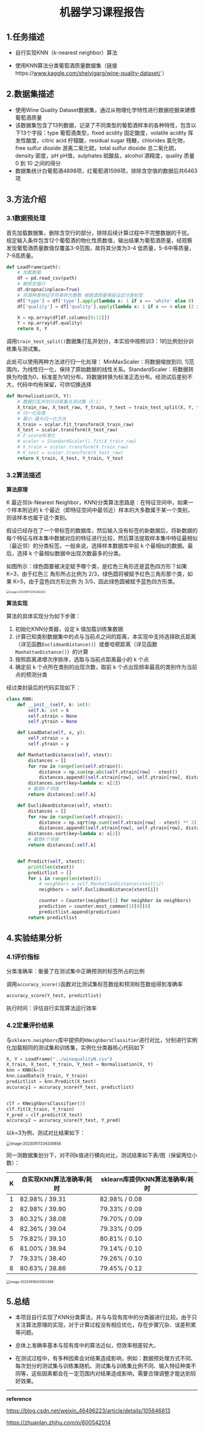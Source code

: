 <h1 align = "center">机器学习课程报告</h1>

> 



## 1.任务描述

- 自行实现KNN（k-nearest neighbor）算法

- 使用KNN算法分类葡萄酒质量数据集（链接https://www.kaggle.com/shelvigarg/wine-quality-dataset/ ）



## 2.数据集描述

- 使用Wine Quality Dataset数据集，通过从物理化学特性进行数据挖掘来建模葡萄酒质量
- 该数据集包含了13列数据，记录了不同类型的葡萄酒样本的各种特性，包含以下13个字段：type 葡萄酒类型，fixed acidity 固定酸度，volatile acidity 挥发性酸度，citric acid 柠檬酸，residual sugar 残糖，chlorides 氯化物，free sulfur dioxide 游离二氧化硫，total sulfur dioxide 总二氧化硫，density 密度，pH pH值，sulphates 硫酸盐，alcohol 酒精度，quality 质量0 到 10 之间的得分
- 数据集统计白葡萄酒4898项，红葡萄酒1599项，排除含空值的数据后共6463项



## 3.方法介绍

### 3.1数据预处理

首先加载数据集，删除含空行的部分，排除后续计算过程中不完整数据的干扰。
规定输入条件包含12个葡萄酒的物化性质数值，输出结果为葡萄酒质量，经观察发现葡萄酒质量数值仅覆盖3-9范围，故将其分类为3-4 低质量，5-6中等质量，7-9高质量。

```python
def LoadFrame(path):
    # 加载数据
    df = pd.read_csv(path)
    # 删除空值行
    df.dropna(inplace=True)
    # 将酒种类特征字符串转为整数 根据酒质量等级设定分类标签
    df['type'] = df['type'].apply(lambda x: 1 if x == 'white' else 0)
    df['quality'] = df['quality'].apply(lambda x: 1 if x <= 4 else (2 if x <= 6 else 3))

    X = np.array(df[df.columns[0:12]])
    Y = np.array(df.quality)
    return X, Y
```

调用`train_test_split()`数据集打乱并划分，本实验中按照训3：1的比例划分训练集与测试集。

此处可以使用两种方法进行归一化处理：
MinMaxScaler：将数据缩放到[0, 1]范围内，为线性归一化，保持了原始数据的线性关系。StandardScaler：将数据转换为均值为0，标准差为1的分布，将数据转换为标准正态分布。经测试后差别不大，代码中均有保留，可供切换选择

```python
def Normalisation(X, Y):
    # 数据打乱并划分训练集与测试集（3:1）
    X_train_raw, X_test_raw, Y_train, Y_test = train_test_split(X, Y, test_size=0.25)
    # 归一化处理
    # 最小-最大归一化方法
    X_train = scalar.fit_transform(X_train_raw)
    X_test = scalar.transform(X_test_raw)
    # Z-score标准化
    # scaler = StandardScaler().fit(X_train_raw)
    # X_train = scaler.transform(X_train_raw)
    # X_test = scaler.transform(X_test_raw)
    return X_train, X_test, Y_train, Y_test
```



### 3.2算法描述

**算法原理**

K 最近邻(k-Nearest Neighbor，KNN)分类算法思路是：在特征空间中，如果一个样本附近的 k 个最近（即特征空间中最邻近）样本的大多数属于某一个类别，则该样本也属于这个类别。

假设已经存在了一个带标签的数据库，然后输入没有标签的新数据后，将新数据的每个特征与样本集中数据对应的特征进行比较，然后算法提取样本集中特征最相似（最近邻）的分类标签。一般来说，选择样本数据库中前 k 个最相似的数据。最后，选择 k 个最相似数据中出现次数最多的分类。

如图所示：绿色圆要被决定赋予哪个类，是红色三角形还是蓝色四方形？如果 K=3，由于红色三
角形所占比例为 2/3，绿色圆将被赋予红色三角形那个类，如果 K=5，由于蓝色四方形比例
为 3/5，因此绿色圆被赋予蓝色四方形类。

<img src=".\img1" alt="image-20230917230344202" style="zoom:50%;" />

**算法实现**

算法的具体实现分为如下步骤： 

1. 初始化KNN分类器，设定 k 值加载训练集数据
2. 计算已知类别数据集中的点与当前点之间的距离，本实现中支持选择欧氏距离（详见函数`EuclideanDistance()`）或曼哈顿距离（详见函数`ManhattanDistance()`）的计算
3. 按照距离递增次序排序，选取与当前点距离最小的 k 个点
4. 确定前 k 个点所在类别的出现次数，取前 k 个点出现频率最高的类别作为当前点的预测分类

经过类封装后的代码实现如下：

```python
class KNN:
    def __init__(self, k: int):
        self.k: int = k
        self.xtrain = None
        self.ytrain = None

    def LoadData(self, x, y):
        self.xtrain = x
        self.ytrain = y

    def ManhattanDistance(self, xtest):
        distances = []
        for row in range(len(self.xtrain)):
            distance = np.sum(np.abs(self.xtrain[row] - xtest))
            distances.append((self.xtrain[row], self.ytrain[row], distance))
        distances.sort(key=lambda x: x[2])
        # 截取k个邻居
        return distances[:self.k]

    def EuclideanDistance(self, xtest):
        distances = []
        for row in range(len(self.xtrain)):
            distance = np.sqrt(np.sum((self.xtrain[row] - xtest) ** 2))
            distances.append((self.xtrain[row], self.ytrain[row], distance))
        distances.sort(key=lambda x: x[2])
        # 截取k个邻居
        return distances[:self.k]


    def Predict(self, xtest):
        print(len(xtest))
        predictlist = []
        for i in range(len(xtest)):
            # neighbors = self.ManhattanDistance(xtest[i])
            neighbors = self.EuclideanDistance(xtest[i])

            counter = Counter(neighbor[1] for neighbor in neighbors)
            prediction = counter.most_common(1)[0][0]
            predictlist.append(prediction)
        return predictlist
```



## 4.实验结果分析

### 4.1评价指标

分类准确率：衡量了在测试集中正确预测的标签所占的比例

调用`accuracy_score()`函数对比测试集标签数组和预测标签数组得到准确率

```python
accuracy_score(Y_test, predictlist)
```

执行时间：评估自行实现算法运行效率



### 4.2定量评价结果

与`sklearn.neighbors`库中提供的`KNeighborsClassifier`进行对比，分别进行实例化加载相同的测试集和训练集，实例化分类器核心代码如下

```python
X, Y = LoadFrame("../winequalityN.csv")
X_train, X_test, Y_train, Y_test = Normalisation(X, Y)
knn = KNN(k=3)
knn.LoadData(X_train, Y_train)
predictlist = knn.Predict(X_test)
accuracy1 = accuracy_score(Y_test, predictlist)


clf = KNeighborsClassifier(3)
clf.fit(X_train, Y_train)
Y_pred = clf.predict(X_test)
accuracy2 = accuracy_score(Y_test, Y_pred)
```

以k=3为例，测试对比结果如下：

<img src=".\img2" alt="image-20230917234208856" style="zoom:70%;" />



同一测数据集划分下，对不同k值进行横向对比，测试结果如下表/图（保留两位小数）：

| K    | 自实现KNN算法准确率/耗时 | sklearn库提供KNN算法准确率/耗时 |
| ---- | ------------------------ | ------------------------------- |
| 1    | 82.98% / 39.31           | 82.98% / 0.08                   |
| 2    | 82.98% / 39.90           | 79.33% / 0.09                   |
| 3    | 80.32% / 38.08           | 79.70% / 0.09                   |
| 4    | 82.36% / 39.04           | 79.33% / 0.09                   |
| 5    | 79.82% / 39.10           | 80.81% / 0.10                   |
| 6    | 81.00% / 38.94           | 79.14% / 0.10                   |
| 7    | 79.33% / 38.40           | 79.26% / 0.10                   |
| 8    | 80.63% / 38.86           | 79.45% / 0.12                   |



<img src=".\img3" alt="image-20230918002902488" style="zoom:60%;" />



## 5.总结

- 本项目自行实现了KNN分类算法，并与与现有库中的分类器进行比较。由于只关注算法原理的实现，对于计算过程没有相应优化，存在步骤冗杂、误差积累等问题。

- 总体上准确率基本与现有库中的算法近似，但效率相差较大。

* 在测试过程中，有多种因素会对结果造成影响，例如：数据预处理方式不同、每次划分的测试集与训练集随机、测试集与训练集比例不同、输入特征种类不同等，这些因素都会在一定范围内对结果造成影响，需要合理调整才能达到较好效果。



---

**reference**

https://blog.csdn.net/weixin_46496223/article/details/105646813

https://zhuanlan.zhihu.com/p/600542014
